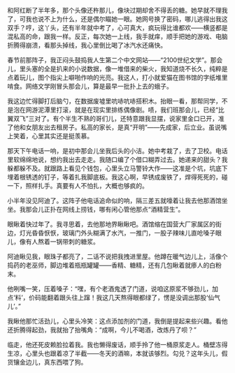 和阿红断了半年多，那个头像还杵那儿，像块过期却舍不得丢的糖。她早就不理我了，可我也说不上为什么，还是偶尔瞄她一眼。她网号换了密码，哪儿逃得出我这双手？哼，这丫头，还有半年就中考了，心可真大，疯玩得比谁都欢——横竖都是混私高的命，跟我一样。反正，每次她一上线，我手就痒，顺手把她的游戏、电脑折腾得崩溃，看那头掉线，我心里倒比喝了冰汽水还痛快。

春节前那阵子，我正闷头鼓捣我人生第二个中文网站——“2100世纪文学”。那会儿，里头塞的全是扒来的小说数据，像一堆借来的柴火，我知道烧不长久，纯粹是点着玩儿，图个指尖上噼啪作响的光亮。我这人，打小就爱猫在图书馆的字纸堆里啃食。网络文学刚冒头那会儿，算是最早一批扑上去的蛾子。

我这边忙得脚打后脑勺，在数据废墟里吭哧吭哧搭积木。抬眼一看，那帮同学，不是泡在网游泥潭里打滚，就是在现实里排练偶像剧。啧，我们班那会儿，已经“比翼双飞”三对了。有个半生不熟的哥们儿，还特意跟我显摆，说家里金口已开，准了他和女朋友出去租房子。私高的家长，是真“开明”——先成家，后立业。虽说嘴上笑着，心里其实还是挺羡慕。

那天下午电话一响，是初中那会儿坐我后头的小洁。她中考栽了，去了卫校。电话里软绵绵地说，想约我出去走走。我随口编了个借口糊弄过去。她递来的甜头？我躲都躲不及。就跟路上看见个钱包，心里头立马警铃大作——这准是个坑，坑底下埋着根锈透的钉子，等着扎我脚底板。我这心啊，早锈成废铁了，焊得死死的，碰一下，照样扎手。真要有人不怕扎，大概也够疯的。

小半年没见阿迪了。这阵子他电话追命似的响，隔三差五就嚎着让我去他那酒馆坐坐。我那会儿正扑在网线上捞钱，哪有闲心管他那点“酒精营生”。

眼瞅着快过年了。我寻思着，去他那地界瞅瞅吧。酒馆缩在国营大厂家属区的街边，灯光昏昏恹恹，玻璃门外头糊满了水汽，一推门，一股子辣味儿直呛嗓子眼儿，像有人熬着一锅带刺的糖浆。

阿迪瞅见我，眼珠子都亮了，二话不说把我拽进里屋。他蹲在暖气边儿上，活像个捣药的老巫师，脚边堆着瓶瓶罐罐——香精、糖精，还有几包瞅着就瘆人的白粉末。

他咧嘴一笑，压着嗓子：“嘿，有个老酒鬼透了门道，说咱这原浆不够劲儿，加点‘料’，价码能翻着跟头往上蹿！我这几天熬得眼都绿了，愣是没调出那股‘仙气儿’。”

我瞅他那忙活劲儿，心里头冷笑：这点添加剂的门道，我倒是提起来些兴趣。看他还折腾得起劲，我就抬了抬嘴角：“成啊，今儿不喝酒，改炼丹了呗？”

临走，他还死皮赖脸拉着我。我也懒得废话，顺手拎了他一桶原浆走人。桶壁冻得生凉，心里头也跟着凉了半截——冬天的酒嘛，本就该够烈。勾兑？这年头儿，假货镶金边儿，真东西喂了狗。